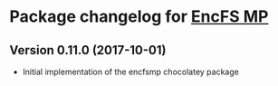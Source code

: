 # Package changelog for [EncFS MP](https://chocolatey.org/packages/encfsmp)

## Version 0.11.0 (2017-10-01)
- Initial implementation of the encfsmp chocolatey package
